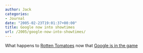 ```yaml
---
author: Jack
categories:
- Journal
date: "2005-02-23T19:01:37+00:00"
title: Google now into showtimes
url: /2005/google-now-into-showtimes/
---
```


What happens to [Rotten Tomatoes][1] now that [Google is in the game][2]

 [1]: http://www.rottentomatoes.com
 [2]: http://www.google.com/search?hl=en&q=movies